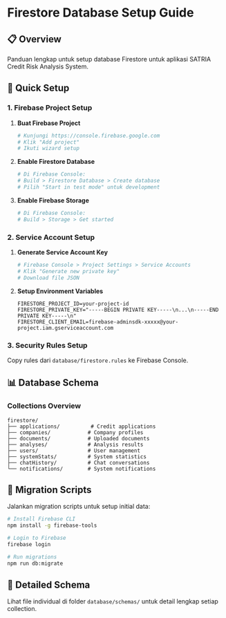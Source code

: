 # Firestore Database Setup Guide

## 📋 Overview

Panduan lengkap untuk setup database Firestore untuk aplikasi SATRIA Credit Risk Analysis System.

## 🚀 Quick Setup

### 1. Firebase Project Setup

1. **Buat Firebase Project**
   ```bash
   # Kunjungi https://console.firebase.google.com
   # Klik "Add project"
   # Ikuti wizard setup
   ```

2. **Enable Firestore Database**
   ```bash
   # Di Firebase Console:
   # Build > Firestore Database > Create database
   # Pilih "Start in test mode" untuk development
   ```

3. **Enable Firebase Storage**
   ```bash
   # Di Firebase Console:
   # Build > Storage > Get started
   ```

### 2. Service Account Setup

1. **Generate Service Account Key**
   ```bash
   # Firebase Console > Project Settings > Service Accounts
   # Klik "Generate new private key"
   # Download file JSON
   ```

2. **Setup Environment Variables**
   ```env
   FIRESTORE_PROJECT_ID=your-project-id
   FIRESTORE_PRIVATE_KEY="-----BEGIN PRIVATE KEY-----\n...\n-----END PRIVATE KEY-----\n"
   FIRESTORE_CLIENT_EMAIL=firebase-adminsdk-xxxxx@your-project.iam.gserviceaccount.com
   ```

### 3. Security Rules Setup

Copy rules dari `database/firestore.rules` ke Firebase Console.

## 📊 Database Schema

### Collections Overview

```
firestore/
├── applications/          # Credit applications
├── companies/            # Company profiles
├── documents/            # Uploaded documents
├── analyses/             # Analysis results
├── users/                # User management
├── systemStats/          # System statistics
├── chatHistory/          # Chat conversations
└── notifications/        # System notifications
```

## 🔄 Migration Scripts

Jalankan migration scripts untuk setup initial data:

```bash
# Install Firebase CLI
npm install -g firebase-tools

# Login to Firebase
firebase login

# Run migrations
npm run db:migrate
```

## 📝 Detailed Schema

Lihat file individual di folder `database/schemas/` untuk detail lengkap setiap collection.
